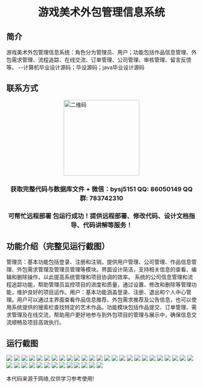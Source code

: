 <p><h1 align="center">游戏美术外包管理信息系统</h1></p>

## 简介
游戏美术外包管理信息系统：角色分为管理员、用户；功能包括作品信息管理、外包需求管理、流程追踪、在线交流、订单管理、公司管理、审核管理、留言反馈等。    --计算机毕业设计源码；毕设源码；java毕业设计源码


## 联系方式
<img src="https://bs-1329754181.cos.ap-shanghai.myqcloud.com/wx.jpg" alt="二维码" style="display: block; margin: 0 auto;" width="200px">
<p><h3 align="center">获取完整代码与数据库文件 + 微信：bysj5151 QQ: 86050149 QQ群: 783742310</h3></p>
<p><h3 align="center">可帮忙远程部署 包运行成功！提供远程部署、修改代码、设计文档指导、代码讲解等服务！</h3></p>

## 功能介绍（完整见运行截图）
管理员：基本功能包括登录、注册和注销，提供用户管理、公司管理、作品信息管理、外包需求管理及管理员管理等模块。界面设计简洁，支持相关信息的查看、编辑和删除操作，以此提高系统管理和项目协调的效率。 系统的公司信息管理和流程追踪功能，帮助管理员监控项目的进度和质量，通过设置、修改和删除等管理功能，维护良好的项目运作。用户：基本功能涵盖登录、注册、退出和个人中心管理。用户可以通过主界面查看作品信息推荐、外包需求推荐及公告信息，也可以使用系统提供的搜索栏查找特定的艺术作品。功能模块包括作品提交、订单管理、需求管理及在线交流，帮助用户更好地参与到外包项目的管理与展示中，确保信息交流顺畅及项目高效执行。


## 运行截图
![](https://bs-1329754181.cos.ap-shanghai.myqcloud.com/ssm/GameArtOutsourcingManagementSystem/img/001.jpg)
![](https://bs-1329754181.cos.ap-shanghai.myqcloud.com/ssm/GameArtOutsourcingManagementSystem/img/002.jpg)
![](https://bs-1329754181.cos.ap-shanghai.myqcloud.com/ssm/GameArtOutsourcingManagementSystem/img/003.jpg)
![](https://bs-1329754181.cos.ap-shanghai.myqcloud.com/ssm/GameArtOutsourcingManagementSystem/img/004.jpg)
![](https://bs-1329754181.cos.ap-shanghai.myqcloud.com/ssm/GameArtOutsourcingManagementSystem/img/005.jpg)
![](https://bs-1329754181.cos.ap-shanghai.myqcloud.com/ssm/GameArtOutsourcingManagementSystem/img/006.jpg)
![](https://bs-1329754181.cos.ap-shanghai.myqcloud.com/ssm/GameArtOutsourcingManagementSystem/img/007.jpg)
![](https://bs-1329754181.cos.ap-shanghai.myqcloud.com/ssm/GameArtOutsourcingManagementSystem/img/008.jpg)
![](https://bs-1329754181.cos.ap-shanghai.myqcloud.com/ssm/GameArtOutsourcingManagementSystem/img/009.jpg)
![](https://bs-1329754181.cos.ap-shanghai.myqcloud.com/ssm/GameArtOutsourcingManagementSystem/img/010.jpg)
![](https://bs-1329754181.cos.ap-shanghai.myqcloud.com/ssm/GameArtOutsourcingManagementSystem/img/011.jpg)
![](https://bs-1329754181.cos.ap-shanghai.myqcloud.com/ssm/GameArtOutsourcingManagementSystem/img/012.jpg)
![](https://bs-1329754181.cos.ap-shanghai.myqcloud.com/ssm/GameArtOutsourcingManagementSystem/img/013.jpg)
![](https://bs-1329754181.cos.ap-shanghai.myqcloud.com/ssm/GameArtOutsourcingManagementSystem/img/014.jpg)
![](https://bs-1329754181.cos.ap-shanghai.myqcloud.com/ssm/GameArtOutsourcingManagementSystem/img/015.jpg)
![](https://bs-1329754181.cos.ap-shanghai.myqcloud.com/ssm/GameArtOutsourcingManagementSystem/img/016.jpg)
![](https://bs-1329754181.cos.ap-shanghai.myqcloud.com/ssm/GameArtOutsourcingManagementSystem/img/017.jpg)
![](https://bs-1329754181.cos.ap-shanghai.myqcloud.com/ssm/GameArtOutsourcingManagementSystem/img/018.jpg)
![](https://bs-1329754181.cos.ap-shanghai.myqcloud.com/ssm/GameArtOutsourcingManagementSystem/img/019.jpg)
![](https://bs-1329754181.cos.ap-shanghai.myqcloud.com/ssm/GameArtOutsourcingManagementSystem/img/020.jpg)
![](https://bs-1329754181.cos.ap-shanghai.myqcloud.com/ssm/GameArtOutsourcingManagementSystem/img/021.jpg)
![](https://bs-1329754181.cos.ap-shanghai.myqcloud.com/ssm/GameArtOutsourcingManagementSystem/img/022.jpg)
![](https://bs-1329754181.cos.ap-shanghai.myqcloud.com/ssm/GameArtOutsourcingManagementSystem/img/023.jpg)
![](https://bs-1329754181.cos.ap-shanghai.myqcloud.com/ssm/GameArtOutsourcingManagementSystem/img/024.jpg)
![](https://bs-1329754181.cos.ap-shanghai.myqcloud.com/ssm/GameArtOutsourcingManagementSystem/img/025.jpg)
![](https://bs-1329754181.cos.ap-shanghai.myqcloud.com/ssm/GameArtOutsourcingManagementSystem/img/026.jpg)
![](https://bs-1329754181.cos.ap-shanghai.myqcloud.com/ssm/GameArtOutsourcingManagementSystem/img/027.jpg)
![](https://bs-1329754181.cos.ap-shanghai.myqcloud.com/ssm/GameArtOutsourcingManagementSystem/img/028.jpg)
![](https://bs-1329754181.cos.ap-shanghai.myqcloud.com/ssm/GameArtOutsourcingManagementSystem/img/029.jpg)
![](https://bs-1329754181.cos.ap-shanghai.myqcloud.com/ssm/GameArtOutsourcingManagementSystem/img/030.jpg)
![](https://bs-1329754181.cos.ap-shanghai.myqcloud.com/ssm/GameArtOutsourcingManagementSystem/img/031.jpg)
![](https://bs-1329754181.cos.ap-shanghai.myqcloud.com/ssm/GameArtOutsourcingManagementSystem/img/032.jpg)
![](https://bs-1329754181.cos.ap-shanghai.myqcloud.com/ssm/GameArtOutsourcingManagementSystem/img/033.jpg)
![](https://bs-1329754181.cos.ap-shanghai.myqcloud.com/ssm/GameArtOutsourcingManagementSystem/img/034.jpg)
![](https://bs-1329754181.cos.ap-shanghai.myqcloud.com/ssm/GameArtOutsourcingManagementSystem/img/035.jpg)
![](https://bs-1329754181.cos.ap-shanghai.myqcloud.com/ssm/GameArtOutsourcingManagementSystem/img/036.jpg)
![](https://bs-1329754181.cos.ap-shanghai.myqcloud.com/ssm/GameArtOutsourcingManagementSystem/img/037.jpg)
![](https://bs-1329754181.cos.ap-shanghai.myqcloud.com/ssm/GameArtOutsourcingManagementSystem/img/038.jpg)

<p>本代码来源于网络,仅供学习参考使用!</p>
